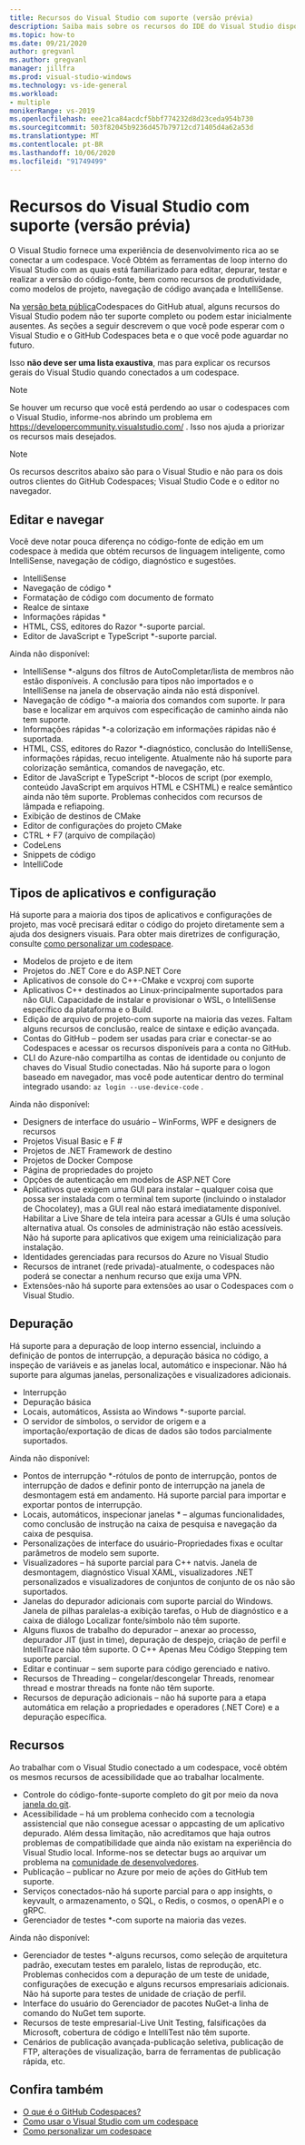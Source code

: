 ```yaml
---
title: Recursos do Visual Studio com suporte (versão prévia)
description: Saiba mais sobre os recursos do IDE do Visual Studio disponíveis ao trabalhar com o GitHub Codespaces.
ms.topic: how-to
ms.date: 09/21/2020
author: gregvanl
ms.author: gregvanl
manager: jillfra
ms.prod: visual-studio-windows
ms.technology: vs-ide-general
ms.workload:
- multiple
monikerRange: vs-2019
ms.openlocfilehash: eee21ca84acdcf5bbf774232d8d23ceda954b730
ms.sourcegitcommit: 503f82045b9236d457b79712cd71405d4a62a53d
ms.translationtype: MT
ms.contentlocale: pt-BR
ms.lasthandoff: 10/06/2020
ms.locfileid: "91749499"
---
```

# <a name="supported-visual-studio-features-preview"></a>Recursos do Visual Studio com suporte (versão prévia)

O Visual Studio fornece uma experiência de desenvolvimento rica ao se conectar a um codespace. Você Obtém as ferramentas de loop interno do Visual Studio com as quais está familiarizado para editar, depurar, testar e realizar a versão do código-fonte, bem como recursos de produtividade, como modelos de projeto, navegação de código avançada e IntelliSense.

Na [versão beta pública](https://github.com/features/codespaces)Codespaces do GitHub atual, alguns recursos do Visual Studio podem não ter suporte completo ou podem estar inicialmente ausentes. As seções a seguir descrevem o que você pode esperar com o Visual Studio e o GitHub Codespaces beta e o que você pode aguardar no futuro. 

Isso **não deve ser uma lista exaustiva**, mas para explicar os recursos gerais do Visual Studio quando conectados a um codespace.

> [!NOTE]
> Se houver um recurso que você está perdendo ao usar o codespaces com o Visual Studio, informe-nos abrindo um problema em https://developercommunity.visualstudio.com/ . Isso nos ajuda a priorizar os recursos mais desejados.

> [!NOTE]
> Os recursos descritos abaixo são para o Visual Studio e não para os dois outros clientes do GitHub Codespaces; Visual Studio Code e o editor no navegador.

## <a name="edit-and-navigation"></a>Editar e navegar

Você deve notar pouca diferença no código-fonte de edição em um codespace à medida que obtém recursos de linguagem inteligente, como IntelliSense, navegação de código, diagnóstico e sugestões.

* IntelliSense
* Navegação de código *
* Formatação de código com documento de formato
* Realce de sintaxe
* Informações rápidas *
* HTML, CSS, editores do Razor *-suporte parcial.
* Editor de JavaScript e TypeScript *-suporte parcial.

Ainda não disponível:

* IntelliSense *-alguns dos filtros de AutoCompletar/lista de membros não estão disponíveis. A conclusão para tipos não importados e o IntelliSense na janela de observação ainda não está disponível.
* Navegação de código *-a maioria dos comandos com suporte. Ir para base e localizar em arquivos com especificação de caminho ainda não tem suporte.
* Informações rápidas *-a colorização em informações rápidas não é suportada.
* HTML, CSS, editores do Razor *-diagnóstico, conclusão do IntelliSense, informações rápidas, recuo inteligente. Atualmente não há suporte para colorização semântica, comandos de navegação, etc.
* Editor de JavaScript e TypeScript *-blocos de script (por exemplo, conteúdo JavaScript em arquivos HTML e CSHTML) e realce semântico ainda não têm suporte. Problemas conhecidos com recursos de lâmpada e refiapoing.
* Exibição de destinos de CMake
* Editor de configurações do projeto CMake
* CTRL + F7 (arquivo de compilação)
* CodeLens
* Snippets de código
* IntelliCode

## <a name="application-types-and-configuration"></a>Tipos de aplicativos e configuração

Há suporte para a maioria dos tipos de aplicativos e configurações de projeto, mas você precisará editar o código do projeto diretamente sem a ajuda dos designers visuais. Para obter mais diretrizes de configuração, consulte [como personalizar um codespace](customize-codespaces.md).

* Modelos de projeto e de item
* Projetos do .NET Core e do ASP.NET Core
* Aplicativos de console do C++-CMake e vcxproj com suporte
* Aplicativos C++ destinados ao Linux-principalmente suportados para não GUI. Capacidade de instalar e provisionar o WSL, o IntelliSense específico da plataforma e o Build.
* Edição de arquivo de projeto-com suporte na maioria das vezes. Faltam alguns recursos de conclusão, realce de sintaxe e edição avançada.
* Contas do GitHub – podem ser usadas para criar e conectar-se ao Codespaces e acessar os recursos disponíveis para a conta no GitHub.
* CLI do Azure-não compartilha as contas de identidade ou conjunto de chaves do Visual Studio conectadas. Não há suporte para o logon baseado em navegador, mas você pode autenticar dentro do terminal integrado usando: `az login --use-device-code` .

Ainda não disponível:

* Designers de interface do usuário – WinForms, WPF e designers de recursos
* Projetos Visual Basic e F #
* Projetos de .NET Framework de destino
* Projetos de Docker Compose
* Página de propriedades do projeto
* Opções de autenticação em modelos de ASP.NET Core
* Aplicativos que exigem uma GUI para instalar – qualquer coisa que possa ser instalada com o terminal tem suporte (incluindo o instalador de Chocolatey), mas a GUI real não estará imediatamente disponível. Habilitar a Live Share de tela inteira para acessar a GUIs é uma solução alternativa atual. Os consoles de administração não estão acessíveis. Não há suporte para aplicativos que exigem uma reinicialização para instalação.
* Identidades gerenciadas para recursos do Azure no Visual Studio
* Recursos de intranet (rede privada)-atualmente, o codespaces não poderá se conectar a nenhum recurso que exija uma VPN.
* Extensões-não há suporte para extensões ao usar o Codespaces com o Visual Studio.

## <a name="debugging"></a>Depuração

Há suporte para a depuração de loop interno essencial, incluindo a definição de pontos de interrupção, a depuração básica no código, a inspeção de variáveis e as janelas local, automático e inspecionar. Não há suporte para algumas janelas, personalizações e visualizadores adicionais.

* Interrupção
* Depuração básica
* Locais, automáticos, Assista ao Windows *-suporte parcial.
* O servidor de símbolos, o servidor de origem e a importação/exportação de dicas de dados são todos parcialmente suportados.

Ainda não disponível:

* Pontos de interrupção *-rótulos de ponto de interrupção, pontos de interrupção de dados e definir ponto de interrupção na janela de desmontagem está em andamento. Há suporte parcial para importar e exportar pontos de interrupção.
* Locais, automáticos, inspecionar janelas * – algumas funcionalidades, como conclusão de instrução na caixa de pesquisa e navegação da caixa de pesquisa.
* Personalizações de interface do usuário-Propriedades fixas e ocultar parâmetros de modelo sem suporte.
* Visualizadores – há suporte parcial para C++ natvis. Janela de desmontagem, diagnóstico Visual XAML, visualizadores .NET personalizados e visualizadores de conjuntos de conjunto de os não são suportados.
* Janelas do depurador adicionais com suporte parcial do Windows. Janela de pilhas paralelas-a exibição tarefas, o Hub de diagnóstico e a caixa de diálogo Localizar fonte/símbolo não têm suporte.
* Alguns fluxos de trabalho do depurador – anexar ao processo, depurador JIT (just in time), depuração de despejo, criação de perfil e IntelliTrace não têm suporte. O C++ Apenas Meu Código Stepping tem suporte parcial.
* Editar e continuar – sem suporte para código gerenciado e nativo.
* Recursos de Threading – congelar/descongelar Threads, renomear thread e mostrar threads na fonte não têm suporte.
* Recursos de depuração adicionais – não há suporte para a etapa automática em relação a propriedades e operadores (.NET Core) e a depuração específica. 

## <a name="features"></a>Recursos

Ao trabalhar com o Visual Studio conectado a um codespace, você obtém os mesmos recursos de acessibilidade que ao trabalhar localmente.

* Controle do código-fonte-suporte completo do git por meio da nova [janela do git](https://devblogs.microsoft.com/visualstudio/improved-git-experience-in-visual-studio-2019/).
* Acessibilidade – há um problema conhecido com a tecnologia assistencial que não consegue acessar o appcasting de um aplicativo depurado. Além dessa limitação, não acreditamos que haja outros problemas de compatibilidade que ainda não existam na experiência do Visual Studio local. Informe-nos se detectar bugs ao arquivar um problema na [comunidade de desenvolvedores](https://developercommunity.visualstudio.com/).
* Publicação – publicar no Azure por meio de ações do GitHub tem suporte.
* Serviços conectados-não há suporte parcial para o app insights, o keyvault, o armazenamento, o SQL, o Redis, o cosmos, o openAPI e o gRPC.
* Gerenciador de testes *-com suporte na maioria das vezes.

Ainda não disponível:

* Gerenciador de testes *-alguns recursos, como seleção de arquitetura padrão, executam testes em paralelo, listas de reprodução, etc. Problemas conhecidos com a depuração de um teste de unidade, configurações de execução e alguns recursos empresariais adicionais. Não há suporte para testes de unidade de criação de perfil.
* Interface do usuário do Gerenciador de pacotes NuGet-a linha de comando do NuGet tem suporte.
* Recursos de teste empresarial-Live Unit Testing, falsificações da Microsoft, cobertura de código e IntelliTest não têm suporte.
* Cenários de publicação avançada-publicação seletiva, publicação de FTP, alterações de visualização, barra de ferramentas de publicação rápida, etc.

## <a name="see-also"></a>Confira também

* [O que é o GitHub Codespaces?](codespaces-overview.md)
* [Como usar o Visual Studio com um codespace](use-visual-studio-with-codespaces.md)
* [Como personalizar um codespace](customize-codespaces.md)
